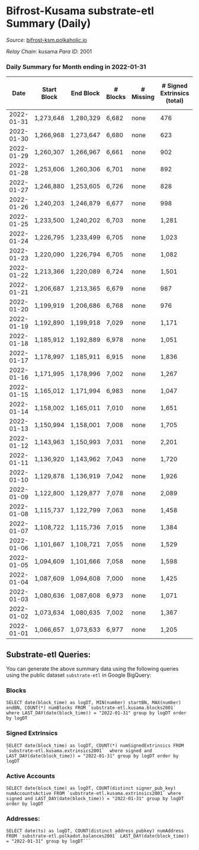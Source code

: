 # Bifrost-Kusama substrate-etl Summary (Daily)

_Source_: [bifrost-ksm.polkaholic.io](https://bifrost-ksm.polkaholic.io)

*Relay Chain*: kusama
*Para ID*: 2001



### Daily Summary for Month ending in 2022-01-31


| Date | Start Block | End Block | # Blocks | # Missing | # Signed Extrinsics (total) | # Active Accounts | # Addresses with Balances | # Events | # Transfers | # XCM Transfers In | # XCM Transfers Out |
| ---- | ----------- | --------- | -------- | --------- | --------------------------- | ----------------- | ------------------------- | -------- | ----------- | ------------------ | ------------------- |
| 2022-01-31 | 1,273,648 | 1,280,329 | 6,682 | none  | 476 | 104 | 95,109 | 17,271 | 811 ($255,705) | 25 ($36,390.72) | 41 ($78,787.60) |
| 2022-01-30 | 1,266,968 | 1,273,647 | 6,680 | none  | 623 | 149 | 95,107 | 18,642 | 939 ($439,177) | 45 ($57,038.46) | 42 ($44,528.95) |
| 2022-01-29 | 1,260,307 | 1,266,967 | 6,661 | none  | 902 | 160 | 95,105 | 20,921 | 1,207 ($984,399) | 82 ($159,361) | 51 ($100,121) |
| 2022-01-28 | 1,253,606 | 1,260,306 | 6,701 | none  | 892 | 216 |  | 20,490 | 1,381 ($316,563) | 48 ($44,296.16) | 53 ($60,641.08) |
| 2022-01-27 | 1,246,880 | 1,253,605 | 6,726 | none  | 828 | 198 | 95,077 | 20,464 | 1,327 ($593,163) | 74 ($105,821) | 61 ($88,883.27) |
| 2022-01-26 | 1,240,203 | 1,246,879 | 6,677 | none  | 998 | 174 | 95,054 | 21,665 | 1,542 ($789,466) | 113 ($171,874) | 72 ($127,398) |
| 2022-01-25 | 1,233,500 | 1,240,202 | 6,703 | none  | 1,281 | 229 | 95,042 | 24,353 | 1,919 ($2,617,967) | 188 ($405,683) | 129 ($1,550,214) |
| 2022-01-24 | 1,226,795 | 1,233,499 | 6,705 | none  | 1,023 | 196 | 95,025 | 21,858 | 1,228 ($1,271,436) | 145 ($541,146) | 135 ($337,171) |
| 2022-01-23 | 1,220,090 | 1,226,794 | 6,705 | none  | 1,082 | 167 | 94,998 | 22,028 | 1,656 ($536,760) | 71 ($102,916) | 69 ($109,118) |
| 2022-01-22 | 1,213,366 | 1,220,089 | 6,724 | none  | 1,501 | 198 | 94,980 | 25,904 | 1,956 ($2,267,124) | 272 ($651,317) | 291 ($790,298) |
| 2022-01-21 | 1,206,687 | 1,213,365 | 6,679 | none  | 987 | 175 | 94,978 | 21,535 | 1,400 ($829,809) | 120 ($312,788) | 148 ($342,003) |
| 2022-01-20 | 1,199,919 | 1,206,686 | 6,768 | none  | 976 | 184 | 94,962 | 22,601 | 1,684 ($572,219) | 55 ($99,641.49) | 55 ($122,238) |
| 2022-01-19 | 1,192,890 | 1,199,918 | 7,029 | none  | 1,171 | 177 | 94,929 | 23,341 | 1,974 ($429,673) | 51 ($68,650.15) | 58 ($78,090.28) |
| 2022-01-18 | 1,185,912 | 1,192,889 | 6,978 | none  | 1,051 | 218 | 94,916 | 23,293 | 1,870 ($503,993) | 56 ($76,161.34) | 49 ($83,705.18) |
| 2022-01-17 | 1,178,997 | 1,185,911 | 6,915 | none  | 1,836 | 346 | 94,812 | 28,094 | 3,106 ($605,786) | 66 ($82,899.14) | 62 ($86,006.47) |
| 2022-01-16 | 1,171,995 | 1,178,996 | 7,002 | none  | 1,267 | 269 | 94,821 | 23,454 | 2,073 ($717,811) | 43 ($73,923.43) | 51 ($391,422) |
| 2022-01-15 | 1,165,012 | 1,171,994 | 6,983 | none  | 1,047 | 241 | 94,821 | 22,077 | 1,784 ($556,237) | 33 ($69,414.78) | 80 ($227,681) |
| 2022-01-14 | 1,158,002 | 1,165,011 | 7,010 | none  | 1,651 | 275 | 94,819 | 27,282 | 3,004 ($795,309) | 57 ($129,171) | 56 ($113,140) |
| 2022-01-13 | 1,150,994 | 1,158,001 | 7,008 | none  | 1,705 | 256 | 94,815 | 27,825 | 3,094 ($1,776,875) | 63 ($109,095) | 61 ($375,026) |
| 2022-01-12 | 1,143,963 | 1,150,993 | 7,031 | none  | 2,201 | 287 | 94,801 | 41,446 | 6,696 ($929,762) | 67 ($99,505.95) | 70 ($126,092) |
| 2022-01-11 | 1,136,920 | 1,143,962 | 7,043 | none  | 1,720 | 278 | 94,791 | 27,771 | 3,025 ($734,204) | 78 ($124,975) | 74 ($111,512) |
| 2022-01-10 | 1,129,878 | 1,136,919 | 7,042 | none  | 1,926 | 324 | 94,784 | 29,176 | 3,364 ($886,617) | 61 ($108,638) | 62 ($95,264.98) |
| 2022-01-09 | 1,122,800 | 1,129,877 | 7,078 | none  | 2,089 | 254 | 94,781 | 31,007 | 3,898 ($1,471,696) | 66 ($119,942) | 72 ($103,442) |
| 2022-01-08 | 1,115,737 | 1,122,799 | 7,063 | none  | 1,458 | 283 | 94,769 | 26,130 | 2,682 ($1,172,514) | 66 ($143,608) | 70 ($120,722) |
| 2022-01-07 | 1,108,722 | 1,115,736 | 7,015 | none  | 1,384 | 188 | 94,885 | 25,084 | 2,572 ($532,561) | 41 ($64,509.46) | 55 ($81,954.77) |
| 2022-01-06 | 1,101,667 | 1,108,721 | 7,055 | none  | 1,529 | 176 | 94,876 | 26,294 | 2,946 ($539,255) | 38 ($62,619.38) | 45 ($62,345.65) |
| 2022-01-05 | 1,094,609 | 1,101,666 | 7,058 | none  | 1,598 | 262 | 94,870 | 26,923 | 2,834 ($731,238) | 71 ($119,259) | 68 ($113,591) |
| 2022-01-04 | 1,087,609 | 1,094,608 | 7,000 | none  | 1,425 | 210 | 94,855 | 25,649 | 2,657 ($685,673) | 63 ($176,146) | 53 ($102,985) |
| 2022-01-03 | 1,080,636 | 1,087,608 | 6,973 | none  | 1,071 | 195 | 94,845 | 22,995 | 1,949 ($297,357) | 40 ($45,592.26) | 47 ($65,636.74) |
| 2022-01-02 | 1,073,634 | 1,080,635 | 7,002 | none  | 1,367 | 194 | 94,838 | 24,565 | 2,565 ($416,578) | 24 ($34,328.94) | 32 ($72,868.68) |
| 2022-01-01 | 1,066,657 | 1,073,633 | 6,977 | none  | 1,205 | 230 | 94,850 | 23,845 | 2,354 ($282,491) | 30 ($28,969.56) | 30 ($54,968.19) |

## Substrate-etl Queries:
You can generate the above summary data using the following queries using the public dataset `substrate-etl` in Google BigQuery:


### Blocks
```
SELECT date(block_time) as logDT, MIN(number) startBN, MAX(number) endBN, COUNT(*) numBlocks FROM `substrate-etl.kusama.blocks2001`  where LAST_DAY(date(block_time)) = "2022-01-31" group by logDT order by logDT
```


### Signed Extrinsics
```
SELECT date(block_time) as logDT, COUNT(*) numSignedExtrinsics FROM `substrate-etl.kusama.extrinsics2001`  where signed and LAST_DAY(date(block_time)) = "2022-01-31" group by logDT order by logDT
```


### Active Accounts
```
SELECT date(block_time) as logDT, COUNT(distinct signer_pub_key) numAccountsActive FROM `substrate-etl.kusama.extrinsics2001` where signed and LAST_DAY(date(block_time)) = "2022-01-31" group by logDT order by logDT
```


### Addresses:
```
SELECT date(ts) as logDT, COUNT(distinct address_pubkey) numAddress FROM `substrate-etl.polkadot.balances2001` LAST_DAY(date(block_time)) = "2022-01-31" group by logDT```

